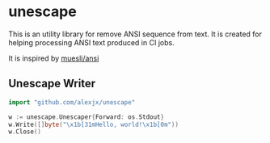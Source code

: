 # unescape

This is an utility library for remove ANSI sequence from text. It is created for helping processing ANSI text produced in CI jobs.

It is inspired by [muesli/ansi](https://github.com/muesli/ansi)

## Unescape Writer

```go
import "github.com/alexjx/unescape"

w := unescape.Unescaper{Forward: os.Stdout}
w.Write([]byte("\x1b[31mHello, world!\x1b[0m"))
w.Close()
```

